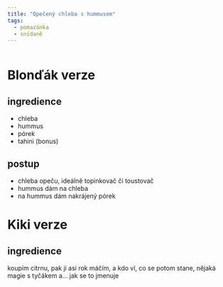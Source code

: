 ```yaml
---
title: "Opečený chleba s hummusem"
tags:
  - pomazánka
  - snídaně
--- 
```


![]()


# Blonďák verze

## ingredience
- chleba
- hummus
- pórek
- tahini (bonus)

## postup
- chleba opeču, ideálně topinkovač či toustovač
- hummus dám na chleba
- na hummus dám nakrájený pórek

# Kiki verze
## ingredience
koupím citrnu, pak ji asi rok máčím, a kdo ví, co se potom stane, nějaká magie s tyčákem a... jak se to jmenuje
<!--stackedit_data:
eyJoaXN0b3J5IjpbMTk2NjM4MDQ0Miw4ODMxMTcxMDBdfQ==
-->